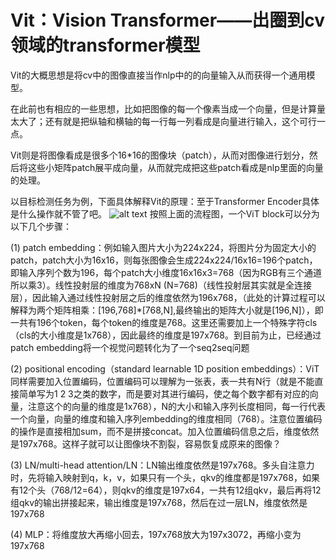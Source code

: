 # Vit：Vision Transformer——出圈到cv领域的transformer模型

Vit的大概思想是将cv中的图像直接当作nlp中的的向量输入从而获得一个通用模型。

在此前也有相应的一些思想，比如把图像的每一个像素当成一个向量，但是计算量太大了；还有就是把纵轴和横轴的每一行每一列看成是向量进行输入，这个可行一点。

Vit则是将图像看成是很多个16*16的图像块（patch），从而对图像进行划分，然后将这些小矩阵patch展平成向量，从而就完成把这些patch看成是nlp里面的向量的处理。

以目标检测任务为例，下面具体解释Vit的原理：至于Transformer Encoder具体是什么操作就不管了吧。
![alt text](https://picx.zhimg.com/v2-5afd38bd10b279f3a572b13cda399233_r.jpg)
按照上面的流程图，一个ViT block可以分为以下几个步骤：

(1) patch embedding：例如输入图片大小为224x224，将图片分为固定大小的patch，patch大小为16x16，则每张图像会生成224x224/16x16=196个patch，即输入序列个数为196，每个patch大小维度16x16x3=768（因为RGB有三个通道所以乘3）。线性投射层的维度为768xN (N=768)（线性投射层其实就是全连接层），因此输入通过线性投射层之后的维度依然为196x768，（此处的计算过程可以解释为两个矩阵相乘：[196,768]*[768,N],最终输出的矩阵大小就是[196,N]），即一共有196个token，每个token的维度是768。这里还需要加上一个特殊字符cls（cls的大小维度是1x768），因此最终的维度是197x768。到目前为止，已经通过patch embedding将一个视觉问题转化为了一个seq2seq问题

(2) positional encoding（standard learnable 1D position embeddings）：ViT同样需要加入位置编码，位置编码可以理解为一张表，表一共有N行（就是不能直接简单写为1 2 3之类的数字，而是要对其进行编码，使之每个数字都有对应的向量，注意这个的向量的维度是1x768），N的大小和输入序列长度相同，每一行代表一个向量，向量的维度和输入序列embedding的维度相同（768）。注意位置编码的操作是直接相加sum，而不是拼接concat。加入位置编码信息之后，维度依然是197x768。这样子就可以让图像块不割裂，容易恢复成原来的图像？

(3) LN/multi-head attention/LN：LN输出维度依然是197x768。多头自注意力时，先将输入映射到q，k，v，如果只有一个头，qkv的维度都是197x768，如果有12个头（768/12=64），则qkv的维度是197x64，一共有12组qkv，最后再将12组qkv的输出拼接起来，输出维度是197x768，然后在过一层LN，维度依然是197x768

(4) MLP：将维度放大再缩小回去，197x768放大为197x3072，再缩小变为197x768